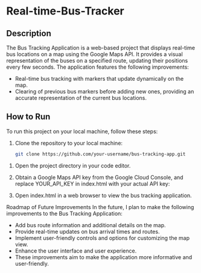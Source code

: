 # Real-time-Bus-Tracker

## Description
The Bus Tracking Application is a web-based project that displays real-time bus locations on a map using the Google Maps API. It provides a visual representation of the buses on a specified route, updating their positions every few seconds. The application features the following improvements:

- Real-time bus tracking with markers that update dynamically on the map.
- Clearing of previous bus markers before adding new ones, providing an accurate representation of the current bus locations.

## How to Run
To run this project on your local machine, follow these steps:

1. Clone the repository to your local machine:

   ```bash
   git clone https://github.com/your-username/bus-tracking-app.git

1) Open the project directory in your code editor.

2) Obtain a Google Maps API key from the Google Cloud Console, and replace YOUR_API_KEY in index.html with your actual API key:
<script src="https://maps.googleapis.com/maps/api/js?key=YOUR_API_KEY&callback=initMap" async defer></script>

3) Open index.html in a web browser to view the bus tracking application.

Roadmap of Future Improvements
In the future, I plan to make the following improvements to the Bus Tracking Application:

- Add bus route information and additional details on the map.
- Provide real-time updates on bus arrival times and routes.
- Implement user-friendly controls and options for customizing the map view.
- Enhance the user interface and user experience.
- These improvements aim to make the application more informative and user-friendly.
